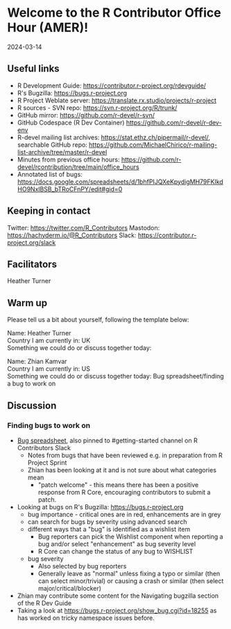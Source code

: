 # Welcome to the R Contributor Office Hour (AMER)!
2024-03-14

## Useful links

 * R Development Guide: https://contributor.r-project.org/rdevguide/
 * R's Bugzilla: https://bugs.r-project.org
 * R Project Weblate server: https://translate.rx.studio/projects/r-project
 * R sources - SVN repo: https://svn.r-project.org/R/trunk/
 * GitHub mirror: https://github.com/r-devel/r-svn/
 * GitHub Codespace (R Dev Container) https://github.com/r-devel/r-dev-env
 * R-devel mailing list archives: https://stat.ethz.ch/pipermail/r-devel/, searchable GitHub repo: https://github.com/MichaelChirico/r-mailing-list-archive/tree/master/r-devel
 * Minutes from previous office hours: https://github.com/r-devel/rcontribution/tree/main/office_hours
 * Annotated list of bugs: https://docs.google.com/spreadsheets/d/1bhfPIJQXeKpydigMH79FKIkdHO9NxlBSB_bTRoCFnPY/edit#gid=0

## Keeping in contact

Twitter: https://twitter.com/R_Contributors
Mastodon: https://hachyderm.io/@R_Contributors
Slack: https://contributor.r-project.org/slack

## Facilitators

Heather Turner

## Warm up

Please tell us a bit about yourself, following the template below:

Name: Heather Turner  
Country I am currently in: UK  
Something we could do or discuss together today:

Name: Zhian Kamvar  
Country I am currently in: US  
Something we could do or discuss together today: Bug spreadsheet/finding a bug to work on 

## Discussion

### Finding bugs to work on 

 - [Bug spreadsheet](https://docs.google.com/spreadsheets/d/1bhfPIJQXeKpydigMH79FKIkdHO9NxlBSB_bTRoCFnPY/edit), also pinned to #getting-started channel on R Contributors Slack
     - Notes from bugs that have been reviewed e.g. in preparation from R Project Sprint 
     - Zhian has been looking at it and is not sure about what categories mean
         - "patch welcome" - this means there has been a positive response from R Core, encouraging contributors to submit a patch.
 - Looking at bugs on R's Bugzilla: https://bugs.r-project.org
     - bug importance - critical ones are in red, enhancements are in grey
     - can search for bugs by severity using advanced search
     - different ways that a "bug" is identified as a wishlist item
        - Bug reporters can pick the Wishlist component when reporting a bug and/or select "enhancement" as bug severity level
        - R Core can change the status of any bug to WISHLIST
     - bug severity
        - Also selected by bug reporters
        - Generally leave as "normal" unless fixing a typo or similar (then can select minor/trivial) or causing a crash or similar (then select major/critical/blocker)
  - Zhian may contribute some content for the Navigating bugzilla section of the R Dev Guide
  - Taking a look at https://bugs.r-project.org/show_bug.cgi?id=18255 as has worked on tricky namespace issues before.









